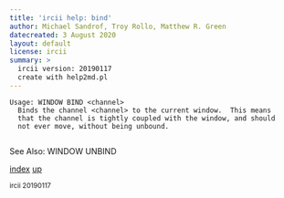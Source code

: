 ```yaml
---
title: 'ircii help: bind'
author: Michael Sandrof, Troy Rollo, Matthew R. Green
datecreated: 3 August 2020
layout: default
license: ircii
summary: >
  ircii version: 20190117
  create with help2md.pl
---
```

```
Usage: WINDOW BIND <channel>
  Binds the channel <channel> to the current window.  This means
  that the channel is tightly coupled with the window, and should
  not ever move, without being unbound.
       
```
See Also:
  WINDOW UNBIND

[index](index.html)
[up](..)

<small> ircii 20190117 </small>
